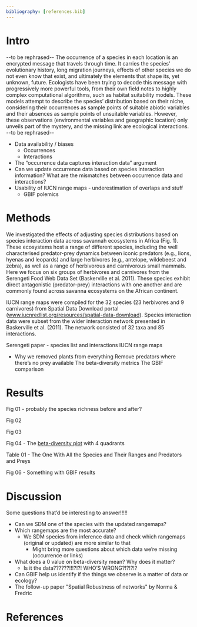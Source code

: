 ```yaml
---
bibliography: [references.bib]
---
```


# Intro

--to be rephrased-- 
The occurrence of a species in each location is an encrypted message that travels through time. It carries the species’ evolutionary history, long migration journeys, effects of other species we do not even know that exist, and ultimately the elements that shape its, yet unknown, future. Ecologists have been trying to decode this message with progressively more powerful tools, from their own field notes to highly complex computational algorithms, such as habitat suitability models. These models attempt to describe the species’ distribution based on their niche, considering their occurrences as sample points of suitable abiotic variables and their absences as sample points of unsuitable variables. However, these observations (environmental variables and geographic location) only unveils part of the mystery, and the missing link are ecological interactions.
--to be rephrased--

- Data availability / biases  
  - Occurrences  
  - Interactions  
- The “occurrence data captures interaction data” argument  
- Can we update occurrence data based on species interaction information? What are the mismatches between occurrence data and interactions?  
- Usability of IUCN range maps - underestimation of overlaps and stuff  
  - GBIF polemics  

# Methods
We investigated the effects of adjusting species distributions based on species interaction data across savannah ecosystems in Africa (Fig. 1). These ecosystems host a range of different species, including the well characterised predator-prey dynamics between iconic predators (e.g., lions, hyenas and leopards) and large herbivores (e.g., antelope, wildebeest and zebra), as well as a range of herbivorous and carnivorous small mammals. Here we focus on six groups of herbivores and carnivores from the Serengeti Food Web Data Set (Baskerville et al. 2011). These species exhibit direct antagonistic (predator-prey) interactions with one another and are commonly found across savanna ecosystems on the African continent.

IUCN range maps were compiled for the 32 species (23 herbivores and 9 carnivores) from Spatial Data Download portal (www.iucnredlist.org/resources/spatial-data-download). 
Species interaction data were subset from the wider interaction network presented in Baskerville et al. (2011). The network consisted of 32 taxa and 85 interactions. 

Serengeti paper - species list and interactions
IUCN range maps
- Why we removed plants from everything
Remove predators where there’s no prey available
The beta-diversity metrics
The GBIF comparison

# Results

Fig 01 - probably the species richness before and after?

Fig 02

Fig 03

Fig 04 - The [beta-diversity plot](figures/beta-div_pred-species.png) with 4 quadrants

Table 01 - The One With All the Species and Their Ranges and Predators and Preys

Fig 06 - Something with GBIF results

# Discussion

Some questions that’d be interesting to answer!!!!!
- Can we SDM one of the species with the updated rangemaps?
- Which rangemaps are the most accurate? 
  - We SDM species from inference data and check which rangemaps (original or updated) are more similar to that 
    - Might bring more questions about which data we’re missing (occurrence or links)
- What does a 0 value on beta-diversity mean? Why does it matter? 
  - Is it the data??????!!!?!?! WHO’S WRONG?!?!?!?
- Can GBIF help us identify if the things we observe is a matter of data or ecology?
- The follow-up paper "Spatial Robustness of networks" by Norma & Fredric 


# References
